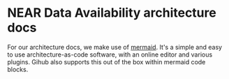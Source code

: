 # NEAR Data Availability architecture docs

For our architecture docs, we make use of [mermaid](https://mermaid.js.org/intro/).
It's a simple and easy to use architecture-as-code software, with an online editor and various plugins.
Gihub also supports this out of the box within mermaid code blocks.



